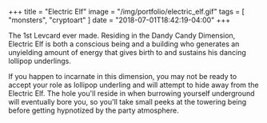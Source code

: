 +++
title = "Electric Elf"
image = "/img/portfolio/electric_elf.gif"
tags = [ "monsters", "cryptoart" ]
date = "2018-07-01T18:42:19-04:00"
+++

The 1st Levcard ever made. Residing in the Dandy Candy Dimension, Electric Elf is both a conscious being and a building who generates an unyielding amount of energy that gives birth to and sustains his dancing lollipop underlings. 

<!--more-->

If you happen to incarnate in this dimension, you may not be ready to accept your role as lollipop underling and will attempt to hide away from the Electric Elf. The hole you'll reside in when burrowing yourself underground will eventually bore you, so you'll take small peeks at the towering being before getting hypnotized by the party atmosphere. 
